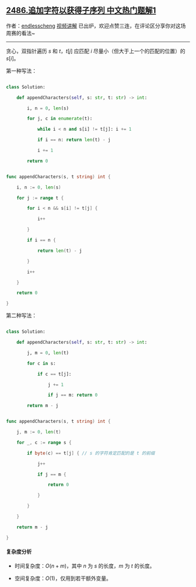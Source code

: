 ## [2486.追加字符以获得子序列 中文热门题解1](https://leetcode.cn/problems/append-characters-to-string-to-make-subsequence/solutions/100000/tan-xin-pi-pei-by-endlesscheng-d6eq)

作者：[endlesscheng](https://leetcode.cn/u/endlesscheng)
[视频讲解](https://www.bilibili.com/video/BV1sD4y1e7pr/) 已出炉，欢迎点赞三连，在评论区分享你对这场周赛的看法~

---

贪心，双指针遍历 $s$ 和 $t$，$t[j]$ 应匹配 $i$ 尽量小（但大于上一个的匹配的位置）的 $s[i]$。

第一种写法：

```py [sol1-Python3]
class Solution:
    def appendCharacters(self, s: str, t: str) -> int:
        i, n = 0, len(s)
        for j, c in enumerate(t):
            while i < n and s[i] != t[j]: i += 1
            if i == n: return len(t) - j
            i += 1
        return 0
```

```go [sol1-Go]
func appendCharacters(s, t string) int {
	i, n := 0, len(s)
	for j := range t {
		for i < n && s[i] != t[j] {
			i++
		}
		if i == n {
			return len(t) - j
		}
		i++
	}
	return 0
}
```

第二种写法：

```py [sol2-Python3]
class Solution:
    def appendCharacters(self, s: str, t: str) -> int:
        j, m = 0, len(t)
        for c in s:
            if c == t[j]:
                j += 1
                if j == m: return 0
        return m - j
```

```go [sol2-Go]
func appendCharacters(s, t string) int {
	j, m := 0, len(t)
	for _, c := range s {
		if byte(c) == t[j] { // s 的字符肯定匹配的是 t 的前缀
			j++
			if j == m {
				return 0
			}
		}
	}
	return m - j
}
```

#### 复杂度分析

- 时间复杂度：$O(n+m)$，其中 $n$ 为 $s$ 的长度，$m$ 为 $t$ 的长度。
- 空间复杂度：$O(1)$，仅用到若干额外变量。
